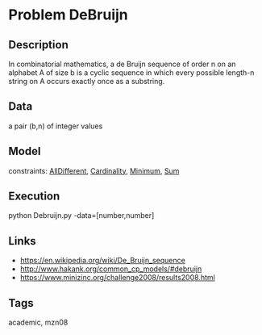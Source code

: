 # Problem DeBruijn
## Description
In combinatorial mathematics, a de Bruijn sequence of order n on an alphabet A of size b is a cyclic sequence
in which every possible length-n string on A occurs exactly once as a substring.

## Data
  a pair (b,n) of integer values

## Model
  constraints: [AllDifferent](http://pycsp.org/documentation/constraints/AllDifferent), [Cardinality](http://pycsp.org/documentation/constraints/Cardinality), [Minimum](http://pycsp.org/documentation/constraints/Minimum), [Sum](http://pycsp.org/documentation/constraints/Sum)

## Execution
  python Debruijn.py -data=[number,number]

## Links
  - https://en.wikipedia.org/wiki/De_Bruijn_sequence
  - http://www.hakank.org/common_cp_models/#debruijn
  - https://www.minizinc.org/challenge2008/results2008.html

## Tags
  academic, mzn08
